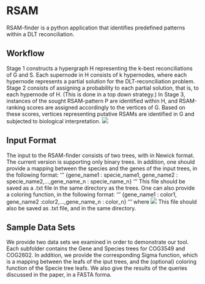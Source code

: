 # RSAM
RSAM-finder is a python application that identifies predefined patterns within a DLT reconciliation.

## Workflow
Stage 1 constructs a hypergraph H representing the k-best reconciliations of G
and S. Each supernode in H consists of k hypernodes, where each hypernode represents a partial
solution for the DLT-reconciliation problem. Stage 2 consists of assigning a probability to each partial
solution, that is, to each hypernode of H. (This is done in a top down strategy.) In Stage 3, instances
of the sought RSAM-pattern P are identified within H, and RSAM-ranking scores are assigned
accordingly to the vertices of G. Based on these scores, vertices representing putative RSAMs are
identified in G and subjected to biological interpretation.
![](https://user-images.githubusercontent.com/19167301/57970883-8dee4e00-798f-11e9-97fb-446883633860.jpg)

## Input Format
The input to the RSAM-finder consists of two trees, with in Newick format. The current version is supporting only binary trees.
In addition, one should provide a mapping between the species and the genes of the input trees, in the following format: 
‘’’
{gene_name1 : specie_name1, gene_name2 : specie_name2,…,gene_name_n : specie_name_n}
‘’’
This file should be saved as a .txt file in the same directory as the trees.
One can also provide a coloring function, in the following format:
‘’’
{gene_name1 : color1, gene_name2 :color2,…,gene_name_n : color_n}
‘’’
where ![](https://latex.codecogs.com/gif.latex?color_i\in&space;\{&space;red,black&space;\})
This file should also be saved as .txt file, and in the same directory.

## Sample Data Sets
We provide two data sets we examined in order to demonstrate our tool. Each subfolder contains the Gene and Species trees for COG3549 and COG2602. In addition, we provide the corresponding Sigma function, which is a mapping between the leafs of the iput trees, and the (optional) coloring function of the Specie tree leafs.
We also give the results of the queries discussed in the paper, in a FASTA forma.
